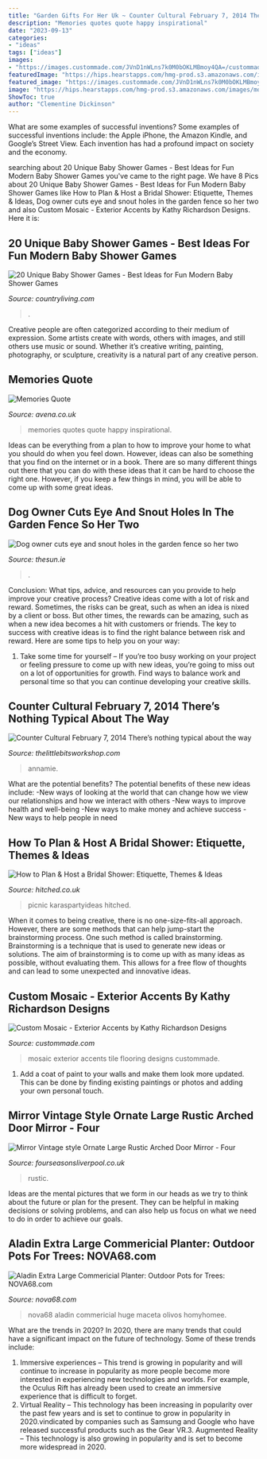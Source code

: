 ```yaml
---
title: "Garden Gifts For Her Uk ~ Counter Cultural February 7, 2014 There’s Nothing Typical About The Way"
description: "Memories quotes quote happy inspirational"
date: "2023-09-13"
categories:
- "ideas"
tags: ["ideas"]
images:
- "https://images.custommade.com/JVnD1nWLns7k0M0bOKLMBmoy4QA=/custommade-photosets/19519/19519.89044.jpg"
featuredImage: "https://hips.hearstapps.com/hmg-prod.s3.amazonaws.com/images/modern-baby-shower-games-1563569198.jpg?crop=0.668xw:1.00xh;0,0&amp;resize=640:*"
featured_image: "https://images.custommade.com/JVnD1nWLns7k0M0bOKLMBmoy4QA=/custommade-photosets/19519/19519.89044.jpg"
image: "https://hips.hearstapps.com/hmg-prod.s3.amazonaws.com/images/modern-baby-shower-games-1563569198.jpg?crop=0.668xw:1.00xh;0,0&amp;resize=640:*"
ShowToc: true
author: "Clementine Dickinson"
---
```



What are some examples of successful inventions?
Some examples of successful inventions include: the Apple iPhone, the Amazon Kindle, and Google’s Street View. Each invention has had a profound impact on society and the economy.

	

		
searching about 20 Unique Baby Shower Games - Best Ideas for Fun Modern Baby Shower Games you've came to the right page. We have 8 Pics about 20 Unique Baby Shower Games - Best Ideas for Fun Modern Baby Shower Games like How to Plan &amp; Host a Bridal Shower: Etiquette, Themes &amp; Ideas, Dog owner cuts eye and snout holes in the garden fence so her two and also Custom Mosaic - Exterior Accents by Kathy Richardson Designs. Here it is:
		
    
## 20 Unique Baby Shower Games - Best Ideas For Fun Modern Baby Shower Games

<img loading=lazy src="https://hips.hearstapps.com/hmg-prod.s3.amazonaws.com/images/modern-baby-shower-games-1563569198.jpg?crop=0.668xw:1.00xh;0,0&amp;resize=640:*" onerror="this.onerror=null;this.src='https://tse3.mm.bing.net/th?id=OIP.f2aeqNUjhHd5n7mdpON8JQHaHZ&amp;pid=15.1';" alt="20 Unique Baby Shower Games - Best Ideas for Fun Modern Baby Shower Games">

_Source: countryliving.com_

>. 

	

Creative people are often categorized according to their medium of expression. Some artists create with words, others with images, and still others use music or sound. Whether it’s creative writing, painting, photography, or sculpture, creativity is a natural part of any creative person.

    
## Memories Quote

<img loading=lazy src="https://www.avena.co.uk/pictures/content/images/sometimes-memories.jpg" onerror="this.onerror=null;this.src='https://tse1.mm.bing.net/th?id=OIP.qEoznEz6lkrE1uC0qINZMgHaHa&amp;pid=15.1';" alt="Memories Quote">

_Source: avena.co.uk_

>memories quotes quote happy inspirational. 

	

Ideas can be everything from a plan to how to improve your home to what you should do when you feel down. However, ideas can also be something that you find on the internet or in a book. There are so many different things out there that you can do with these ideas that it can be hard to choose the right one. However, if you keep a few things in mind, you will be able to come up with some great ideas.

    
## Dog Owner Cuts Eye And Snout Holes In The Garden Fence So Her Two

<img loading=lazy src="https://www.thesun.ie/wp-content/uploads/sites/3/2020/10/OFF_PLATFORM-JS-DOGS.jpg?strip=all&amp;quality=100&amp;w=1200&amp;h=800&amp;crop=1" onerror="this.onerror=null;this.src='https://tse3.mm.bing.net/th?id=OIP.VvtKMC1dpmcI6zUsAhmrnwHaE8&amp;pid=15.1';" alt="Dog owner cuts eye and snout holes in the garden fence so her two">

_Source: thesun.ie_

>. 

	

Conclusion: What tips, advice, and resources can you provide to help improve your creative process?
Creative ideas come with a lot of risk and reward. Sometimes, the risks can be great, such as when an idea is nixed by a client or boss. But other times, the rewards can be amazing, such as when a new idea becomes a hit with customers or friends. The key to success with creative ideas is to find the right balance between risk and reward. Here are some tips to help you on your way: 
1. Take some time for yourself – If you’re too busy working on your project or feeling pressure to come up with new ideas, you’re going to miss out on a lot of opportunities for growth. Find ways to balance work and personal time so that you can continue developing your creative skills. 


    
## Counter Cultural February 7, 2014 There’s Nothing Typical About The Way

<img loading=lazy src="https://www.thelittlebitsworkshop.com/thelittlebitsworkshop.com/Resources/Archive_files/shapeimage_13.png" onerror="this.onerror=null;this.src='https://tse3.mm.bing.net/th?id=OIP.ov6MYvazcU-FePXBYuvCYwAAAA&amp;pid=15.1';" alt="Counter Cultural February 7, 2014 There’s nothing typical about the way">

_Source: thelittlebitsworkshop.com_

>annamie. 

	

What are the potential benefits?
The potential benefits of these new ideas include: 
-New ways of looking at the world that can change how we view our relationships and how we interact with others 
-New ways to improve health and well-being 
-New ways to make money and achieve success 
-New ways to help people in need

    
## How To Plan &amp; Host A Bridal Shower: Etiquette, Themes &amp; Ideas

<img loading=lazy src="https://cdn0.hitched.co.uk/articles/images/2/8/8/2/img_92882/bridal-shower-pink.jpg" onerror="this.onerror=null;this.src='https://tse3.mm.bing.net/th?id=OIP.x5wDKWBiqD3Bybj56ikjywHaLH&amp;pid=15.1';" alt="How to Plan &amp; Host a Bridal Shower: Etiquette, Themes &amp; Ideas">

_Source: hitched.co.uk_

>picnic karaspartyideas hitched. 

	

When it comes to being creative, there is no one-size-fits-all approach. However, there are some methods that can help jump-start the brainstorming process. One such method is called brainstorming. Brainstorming is a technique that is used to generate new ideas or solutions. The aim of brainstorming is to come up with as many ideas as possible, without evaluating them. This allows for a free flow of thoughts and can lead to some unexpected and innovative ideas.

    
## Custom Mosaic - Exterior Accents By Kathy Richardson Designs

<img loading=lazy src="https://images.custommade.com/JVnD1nWLns7k0M0bOKLMBmoy4QA=/custommade-photosets/19519/19519.89044.jpg" onerror="this.onerror=null;this.src='https://tse4.mm.bing.net/th?id=OIP.LfgY_bqOdxcNG0kAMEmrqgHaLH&amp;pid=15.1';" alt="Custom Mosaic - Exterior Accents by Kathy Richardson Designs">

_Source: custommade.com_

>mosaic exterior accents tile flooring designs custommade. 

	

1. Add a coat of paint to your walls and make them look more updated. This can be done by finding existing paintings or photos and adding your own personal touch. 

    
## Mirror Vintage Style Ornate Large Rustic Arched Door Mirror - Four

<img loading=lazy src="https://www.fourseasonsliverpool.co.uk/wp-content/uploads/2019/06/127751455.jpg" onerror="this.onerror=null;this.src='https://tse4.mm.bing.net/th?id=OIP.dJTp4jY5XiGirBMrxtChEAAAAA&amp;pid=15.1';" alt="Mirror Vintage style Ornate Large Rustic Arched Door Mirror - Four">

_Source: fourseasonsliverpool.co.uk_

>rustic. 

	

Ideas are the mental pictures that we form in our heads as we try to think about the future or plan for the present. They can be helpful in making decisions or solving problems, and can also help us focus on what we need to do in order to achieve our goals.

    
## Aladin Extra Large Commericial Planter: Outdoor Pots For Trees: NOVA68.com

<img loading=lazy src="https://www.nova68.com/Merchant2/graphics/00000001/largeplanters.jpg" onerror="this.onerror=null;this.src='https://tse3.mm.bing.net/th?id=OIP.W96bvPqpKEGaR2CsUqo-pQAAAA&amp;pid=15.1';" alt="Aladin Extra Large Commericial Planter: Outdoor Pots for Trees: NOVA68.com">

_Source: nova68.com_

>nova68 aladin commericial huge maceta olivos homyhomee. 

	

What are the trends in 2020?
In 2020, there are many trends that could have a significant impact on the future of technology. Some of these trends include:
1. Immersive experiences – This trend is growing in popularity and will continue to increase in popularity as more people become more interested in experiencing new technologies and worlds. For example, the Oculus Rift has already been used to create an immersive experience that is difficult to forget.
2. Virtual Reality – This technology has been increasing in popularity over the past few years and is set to continue to grow in popularity in 2020.vindicated by companies such as Samsung and Google who have released successful products such as the Gear VR.3. Augmented Reality – This technology is also growing in popularity and is set to become more widespread in 2020.

